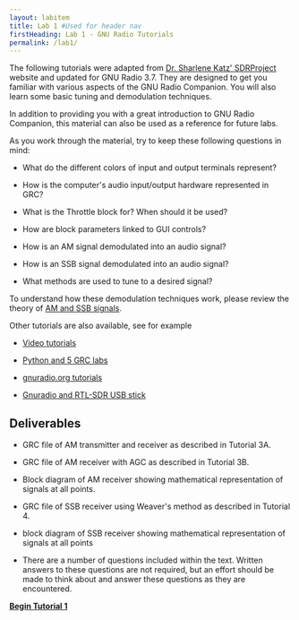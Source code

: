 ```yaml
---
layout: labitem
title: Lab 1 #Used for header nav
firstHeading: Lab 1 - GNU Radio Tutorials
permalink: /lab1/
---
```


The following tutorials were adapted from [Dr. Sharlene Katz' SDRProject](http://www.csun.edu/~skatz/katzpage/sdr_project/sdrproject.html) website and updated for GNU Radio 3.7. They are designed to get you familiar with various aspects of the GNU Radio Companion. You will also learn some basic tuning and demodulation techniques.

In addition to providing you with a great introduction to GNU Radio Companion, this material can also be used as a reference for future labs.

As you work through the material, try to keep these following questions in mind:

- What do the different colors of input and output terminals represent?

- How is the computer's audio input/output hardware represented in GRC?
  
- What is the Throttle block for? When should it be used?
  
- How are block parameters linked to GUI controls?
  
- How is an AM signal demodulated into an audio signal?
  
- How is an SSB signal demodulated into an audio signal?
  
- What methods are used to tune to a desired signal?

To understand how these demodulation techniques work, please review the theory of [AM and SSB signals](./data/Theory_AM_SSB.pdf).

Other tutorials are also available, see for example

- [Video tutorials](http://www.ettus.com/kb/detail/software-defined-radio-usrp-and-gnu-radio-tutorial-set)

- [Python and 5 GRC labs](http://files.ettus.com/tutorials/)

- [gnuradio.org tutorials](http://gnuradio.org/redmine/projects/gnuradio/wiki/Tutorials)

- [Gnuradio and RTL-SDR USB stick](http://www.rtl-sdr.com/tutorial-creating-fm-receiver-gnuradio-rtl-sdr/?PageSpeed=noscript)

## Deliverables

- GRC file of AM transmitter and receiver as described in Tutorial 3A.
  
- GRC file of AM receiver with AGC as described in Tutorial 3B.
  
- Block diagram of AM receiver showing mathematical representation of signals at all points.
  
- GRC file of SSB receiver using Weaver\'s method as described in Tutorial 4.
  
- block diagram of SSB receiver showing mathematical representation of signals at all points
  
- There are a number of questions included within the text. Written answers to these questions are not required, but an effort should be made to think about and answer these questions as they are encountered.

[**Begin Tutorial 1**](tutorial1.md)
